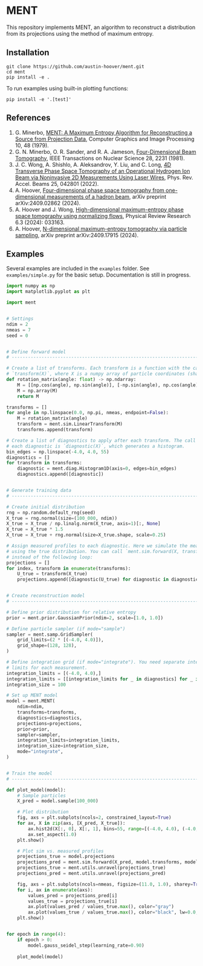 # MENT

This repository implements MENT, an algorithm to reconstruct a distribution from its projections using the method of maximum entropy.


## Installation

```
git clone https://github.com/austin-hoover/ment.git
cd ment
pip install -e .
```

To run examples using built-in plotting functions:
```
pip install -e '.[test]'
```


## References

1. G. Minerbo, [MENT: A Maximum Entropy Algorithm for Reconstructing a Source from Projection Data](https://www-sciencedirect-com.ornl.idm.oclc.org/science/article/pii/0146664X79900340), Computer Graphics and Image Processing 10, 48 (1979).
2. G. N. Minerbo, O. R. Sander, and R. A. Jameson, [Four-Dimensional Beam Tomography](https://ieeexplore.ieee.org/document/4331646), IEEE Transactions on Nuclear Science 28, 2231 (1981).
3. J. C. Wong, A. Shishlo, A. Aleksandrov, Y. Liu, and C. Long, [4D Transverse Phase Space Tomography of an Operational Hydrogen Ion Beam via Noninvasive 2D Measurements Using Laser Wires](https://journals.aps.org/prab/abstract/10.1103/PhysRevAccelBeams.25.042801), Phys. Rev. Accel. Beams 25, 042801 (2022).
4. A. Hoover, [Four-dimensional phase space tomography from one-dimensional measurements of a hadron beam](), arXiv preprint arXiv:2409.02862 (2024).
5. A. Hoover and J. Wong, [High-dimensional maximum-entropy phase space tomography using normalizing flows](https://journals.aps.org/prresearch/abstract/10.1103/PhysRevResearch.6.033163), Physical Review Research 6.3 (2024): 033163.
6. A. Hoover, [N-dimensional maximum-entropy tomography via particle sampling](https://arxiv.org/abs/2409.17915), arXiv preprint arXiv:2409.17915 (2024).


## Examples

Several examples are included in the `examples` folder. See `examples/simple.py` for the basic setup.
Documentation is still in progress.

```python
import numpy as np
import matplotlib.pyplot as plt

import ment


# Settings
ndim = 2
nmeas = 7
seed = 0


# Define forward model
# --------------------------------------------------------------------------------------

# Create a list of transforms. Each transform is a function with the call signature 
# `transform(X)`, where X is a numpy array of particle coordinates (shape (n, d)).
def rotation_matrix(angle: float) -> np.ndarray:
    M = [[np.cos(angle), np.sin(angle)], [-np.sin(angle), np.cos(angle)]]
    M = np.array(M)
    return M

transforms = []
for angle in np.linspace(0.0, np.pi, nmeas, endpoint=False):
    M = rotation_matrix(angle)
    transform = ment.sim.LinearTransform(M)
    transforms.append(transform)

# Create a list of diagnostics to apply after each transform. The call signature of
# each diagnostic is `diagnostic(X)`, which generates a histogram.
bin_edges = np.linspace(-4.0, 4.0, 55)
diagnostics = []
for transform in transforms:
    diagnostic = ment.diag.Histogram1D(axis=0, edges=bin_edges)
    diagnostics.append([diagnostic])


# Generate training data
# --------------------------------------------------------------------------------------

# Create initial distribution
rng = np.random.default_rng(seed)
X_true = rng.normal(size=(100_000, ndim))
X_true = X_true / np.linalg.norm(X_true, axis=1)[:, None]
X_true = X_true * 1.5
X_true = X_true + rng.normal(size=X_true.shape, scale=0.25)

# Assign measured profiles to each diagnostic. Here we simulate the measurements 
# using the true distribution. You can call `ment.sim.forward(X, transforms, diagnostics)`
# instead of the following loop:
projections = []
for index, transform in enumerate(transforms):
    U_true = transform(X_true)
    projections.append([diagnostic(U_true) for diagnostic in diagnostics[index]])


# Create reconstruction model
# --------------------------------------------------------------------------------------

# Define prior distribution for relative entropy
prior = ment.prior.GaussianPrior(ndim=2, scale=[1.0, 1.0])

# Define particle sampler (if mode="sample")
sampler = ment.samp.GridSampler(
    grid_limits=(2 * [(-4.0, 4.0)]),
    grid_shape=(128, 128),
)

# Define integration grid (if mode="integrate"). You need separate integration
# limits for each measurement.
integration_limits = [(-4.0, 4.0),]
integration_limits = [[integration_limits for _ in diagnostics] for _ in transforms]
integration_size = 100

# Set up MENT model
model = ment.MENT(
    ndim=ndim,
    transforms=transforms,
    diagnostics=diagnostics,
    projections=projections,
    prior=prior,
    sampler=sampler,
    integration_limits=integration_limits,
    integration_size=integration_size,
    mode="integrate",
)


# Train the model
# --------------------------------------------------------------------------------------

def plot_model(model):
    # Sample particles
    X_pred = model.sample(100_000)

    # Plot distribution
    fig, axs = plt.subplots(ncols=2, constrained_layout=True)
    for ax, X in zip(axs, [X_pred, X_true]):
        ax.hist2d(X[:, 0], X[:, 1], bins=55, range=[(-4.0, 4.0), (-4.0, 4.0)])
        ax.set_aspect(1.0)
    plt.show()

    # Plot sim vs. measured profiles
    projections_true = model.projections
    projections_pred = ment.sim.forward(X_pred, model.transforms, model.diagnostics)
    projections_true = ment.utils.unravel(projections_true)
    projections_pred = ment.utils.unravel(projections_pred)

    fig, axs = plt.subplots(ncols=nmeas, figsize=(11.0, 1.0), sharey=True, sharex=True)
    for i, ax in enumerate(axs):
        values_pred = projections_pred[i]
        values_true = projections_true[i]
        ax.plot(values_pred / values_true.max(), color="gray")
        ax.plot(values_true / values_true.max(), color="black", lw=0.0, marker=".", ms=2.0)
    plt.show()


for epoch in range(4):
    if epoch > 0:
        model.gauss_seidel_step(learning_rate=0.90)
        
    plot_model(model)
```
